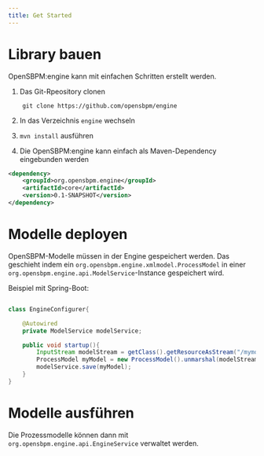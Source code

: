 ```yaml
---
title: Get Started
---
```


# Library bauen
OpenSBPM:engine kann mit einfachen Schritten erstellt werden.
1. Das Git-Rpeository clonen
```shell
    git clone https://github.com/opensbpm/engine
```

2. In das Verzeichnis `engine` wechseln

3. `mvn install` ausführen

4. Die OpenSBPM:engine kann einfach als Maven-Dependency eingebunden werden
```xml
<dependency>
    <groupId>org.opensbpm.engine</groupId>
    <artifactId>core</artifactId>
    <version>0.1-SNAPSHOT</version>
</dependency>    
```

# Modelle deployen
OpenSBPM-Modelle müssen in der Engine gespeichert werden. Das geschieht indem 
ein `org.opensbpm.engine.xmlmodel.ProcessModel` in einer 
`org.opensbpm.engine.api.ModelService`-Instance gespeichert wird.

Beispiel mit Spring-Boot:
```java

class EngineConfigurer{

    @Autowired
    private ModelService modelService;

    public void startup(){
        InputStream modelStream = getClass().getResourceAsStream("/mymodel.xml");
        ProcessModel myModel = new ProcessModel().unmarshal(modelStream);
        modelService.save(myModel);
    }
}
```

# Modelle ausführen     
Die Prozessmodelle können dann mit `org.opensbpm.engine.api.EngineService` 
verwaltet werden.
